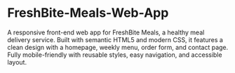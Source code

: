 # FreshBite-Meals-Web-App
A responsive front-end web app for FreshBite Meals, a healthy meal delivery service. Built with semantic HTML5 and modern CSS, it features a clean design with a homepage, weekly menu, order form, and contact page. Fully mobile-friendly with reusable styles, easy navigation, and accessible layout.
